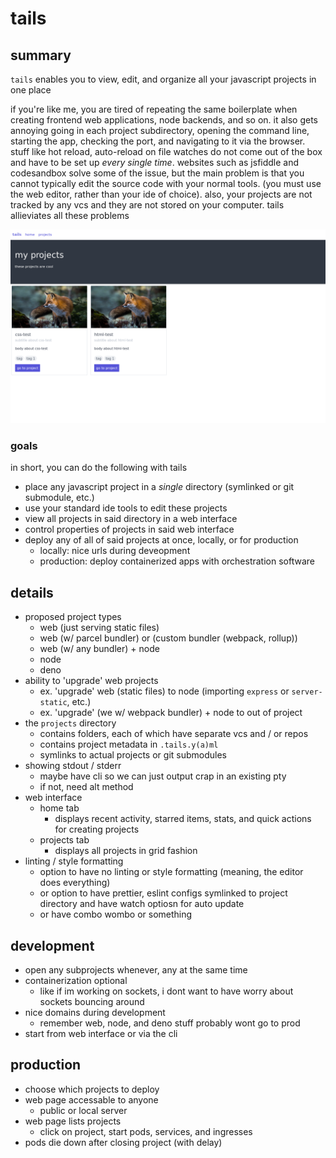 # tails

## summary

`tails` enables you to view, edit, and organize all your javascript projects in one place

if you're like me, you are tired of repeating the same boilerplate when creating frontend web applications, node backends, and so on. it also gets annoying going in each project subdirectory, opening the command line, starting the app, checking the port, and navigating to it via the browser. stuff like hot reload, auto-reload on file watches do not come out of the box and have to be set up _every single time_. websites such as jsfiddle and codesandbox solve some of the issue, but the main problem is that you cannot typically edit the source code with your normal tools. (you must use the web editor, rather than your ide of choice). also, your projects are not tracked by any vcs and they are not stored on your computer. tails allieviates all these problems

![tails preview](./tails.png)

### goals

in short, you can do the following with tails

- place any javascript project in a _single_ directory (symlinked or git submodule, etc.)
- use your standard ide tools to edit these projects
- view all projects in said directory in a web interface
- control properties of projects in said web interface
- deploy any of all of said projects at once, locally, or for production
  - locally: nice urls during deveopment
  - production: deploy containerized apps with orchestration software

## details

- proposed project types
  - web (just serving static files)
  - web (w/ parcel bundler) or (custom bundler (webpack, rollup))
  - web (w/ any bundler) + node
  - node
  - deno
- ability to 'upgrade' web projects
  - ex. 'upgrade' web (static files) to node (importing `express` or `server-static`, etc.)
  - ex. 'upgrade' (we w/ webpack bundler) + node to out of project
- the `projects` directory
  - contains folders, each of which have separate vcs and / or repos
  - contains project metadata in `.tails.y(a)ml`
  - symlinks to actual projects or git submodules
- showing stdout / stderr
  - maybe have cli so we can just output crap in an existing pty
  - if not, need alt method
- web interface
  - home tab
    - displays recent activity, starred items, stats, and quick actions for creating projects
  - projects tab
    - displays all projects in grid fashion
- linting / style formatting
  - option to have no linting or style formatting (meaning, the editor does everything)
  - or option to have prettier, eslint configs symlinked to project directory and have watch optiosn for auto update
  - or have combo wombo or something

## development

- open any subprojects whenever, any at the same time
- containerization optional
  - like if im working on sockets, i dont want to have worry about sockets bouncing around
- nice domains during development
  - remember web, node, and deno stuff probably wont go to prod
- start from web interface or via the cli

## production

- choose which projects to deploy
- web page accessable to anyone
  - public or local server
- web page lists projects
  - click on project, start pods, services, and ingresses
- pods die down after closing project (with delay)
